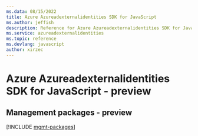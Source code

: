 ```yaml
---
ms.data: 08/15/2022
title: Azure Azureadexternalidentities SDK for JavaScript
ms.author: jeffish
description: Reference for Azure Azureadexternalidentities SDK for JavaScript
ms.service: azureadexternalidentities
ms.topic: reference
ms.devlang: javascript
author: xirzec
---
```

# Azure Azureadexternalidentities SDK for JavaScript - preview

## Management packages - preview
[!INCLUDE [mgmt-packages](azureadexternalidentities-mgmt-index.md)]
